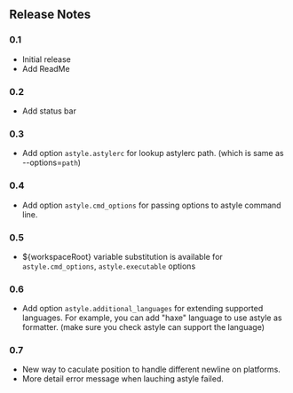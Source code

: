 ## Release Notes

### 0.1

- Initial release
- Add ReadMe

### 0.2

- Add status bar

### 0.3

- Add option `astyle.astylerc` for lookup astylerc path. (which is same as --options=`path`)

### 0.4

- Add option `astyle.cmd_options` for passing options to astyle command line.

### 0.5 

- ${workspaceRoot} variable substitution is available for `astyle.cmd_options`, `astyle.executable` options

### 0.6

- Add option `astyle.additional_languages` for extending supported languages. For example, you can add "haxe" language to use astyle as formatter. (make sure you check astyle can support the language)

### 0.7

- New way to caculate position to handle different newline on platforms.
- More detail error message when lauching astyle failed. 